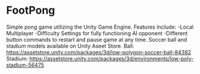 # FootPong
 Simple pong game utilizing the Unity Game Engine.
 Features Include:
 -Local Multiplayer
 -Difficulty Settings for fully functioning AI opponent
 -Different button commands to restart and pause game at any time.
 Soccer ball and stadium models available on Unity Aseet Store.
 Ball: https://assetstore.unity.com/packages/3d/low-polygon-soccer-ball-84382
 Stadium: https://assetstore.unity.com/packages/3d/environments/low-poly-stadium-56475
